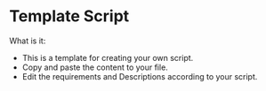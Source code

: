 # Template Script

What is it:
* This is a template for creating your own script.
* Copy and paste the content to your file.
* Edit the requirements and Descriptions according to your script.
